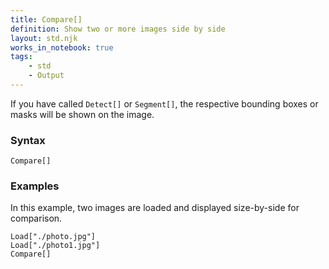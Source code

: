 ```yaml
---
title: Compare[]
definition: Show two or more images side by side
layout: std.njk
works_in_notebook: true
tags:
    - std
    - Output
---
```


If you have called `Detect[]` or `Segment[]`, the respective bounding boxes or masks will be shown on the image.

### Syntax

```
Compare[]
```

### Examples

In this example, two images are loaded and displayed size-by-side for comparison.

```
Load["./photo.jpg"]
Load["./photo1.jpg"]
Compare[]
```
